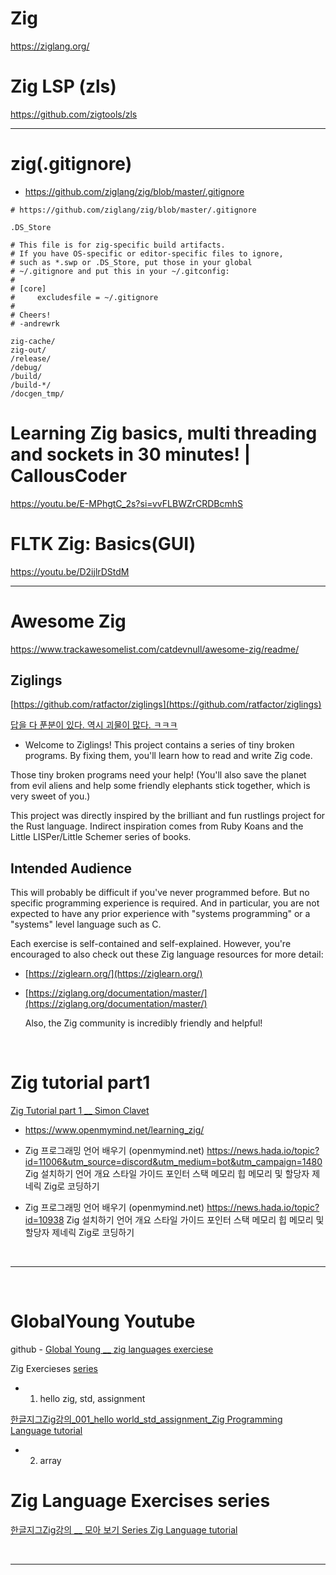 # Zig

https://ziglang.org/

# Zig LSP (zls)

https://github.com/zigtools/zls

<hr>

# zig(.gitignore)
- https://github.com/ziglang/zig/blob/master/.gitignore
```gitignore
# https://github.com/ziglang/zig/blob/master/.gitignore

.DS_Store

# This file is for zig-specific build artifacts.
# If you have OS-specific or editor-specific files to ignore,
# such as *.swp or .DS_Store, put those in your global
# ~/.gitignore and put this in your ~/.gitconfig:
#
# [core]
#     excludesfile = ~/.gitignore
#
# Cheers!
# -andrewrk

zig-cache/
zig-out/
/release/
/debug/
/build/
/build-*/
/docgen_tmp/
```

# Learning Zig basics, multi threading and sockets in 30 minutes! | CallousCoder

https://youtu.be/E-MPhgtC_2s?si=vvFLBWZrCRDBcmhS



# FLTK Zig: Basics(GUI)

https://youtu.be/D2ijlrDStdM


<hr>


# Awesome Zig

https://www.trackawesomelist.com/catdevnull/awesome-zig/readme/

## Ziglings

[https://github.com/ratfactor/ziglings](https://github.com/ratfactor/ziglings)

[답을 다 푼분이 있다. 역시 괴물이 많다. ㅋㅋㅋ ](https://git.adamu.jp/adam/ziglings)

- Welcome to Ziglings! This project contains a series of tiny broken programs. By fixing them, you'll learn how to read and write Zig code.

Those tiny broken programs need your help! (You'll also save the planet from evil aliens and help some friendly elephants stick together, which is very sweet of you.)

This project was directly inspired by the brilliant and fun rustlings project for the Rust language. Indirect inspiration comes from Ruby Koans and the Little LISPer/Little Schemer series of books.

## Intended Audience

This will probably be difficult if you've never programmed before. But no specific programming experience is required. And in particular, you are not expected to have any prior experience with "systems programming" or a "systems" level language such as C.

Each exercise is self-contained and self-explained. However, you're encouraged to also check out these Zig language resources for more detail:

- [https://ziglearn.org/](https://ziglearn.org/)
- [https://ziglang.org/documentation/master/](https://ziglang.org/documentation/master/)

  Also, the Zig community is incredibly friendly and helpful!

<br>

# Zig tutorial part1

[Zig Tutorial part 1 \_\_ Simon Clavet
](https://youtu.be/G170lsf551Q)

- https://www.openmymind.net/learning_zig/

- Zig 프로그래밍 언어 배우기 (openmymind.net)
https://news.hada.io/topic?id=11006&utm_source=discord&utm_medium=bot&utm_campaign=1480
Zig 설치하기
언어 개요
스타일 가이드
포인터
스택 메모리
힙 메모리 및 할당자
제네릭
Zig로 코딩하기

- Zig 프로그래밍 언어 배우기 (openmymind.net)
https://news.hada.io/topic?id=10938
Zig 설치하기
언어 개요
스타일 가이드
포인터
스택 메모리
힙 메모리 및 할당자
제네릭
Zig로 코딩하기




<br>

<hr>

<br>

# GlobalYoung Youtube

github - [Global Young \_\_ zig languages exerciese](https://github.com/YoungHaKim7/zig_lang_exercises)

Zig Exercieses
[series](https://youtube.com/playlist?list=PLcMveqN_07mbgfnYY9YIXo_Ls9FTSvDPx)

- 1. hello zig, std, assignment

[한글지그Zig강의\_001_hello world_std_assignment_Zig Programming Language tutorial](https://youtu.be/JdbEJaWXVMA)

- 2. array

# Zig Language Exercises series

[한글지그Zig강의 \_\_ 모아 보기 Series Zig Language tutorial](https://youtube.com/playlist?list=PLcMveqN_07mbgfnYY9YIXo_Ls9FTSvDPx)

<br>

<hr>



